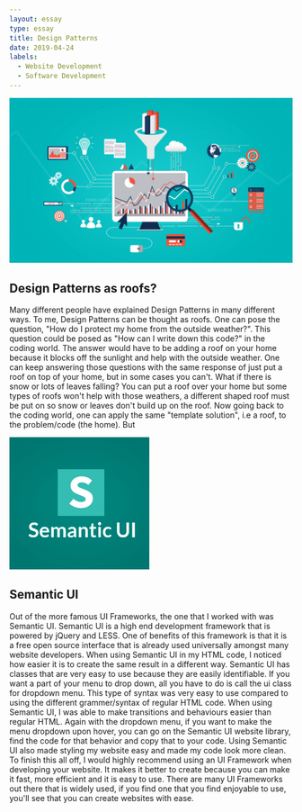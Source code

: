 ```yaml
---
layout: essay
type: essay
title: Design Patterns  
date: 2019-04-24
labels:
  - Website Development 
  - Software Development
---
```

<img class="ui medium left floated image" src="../images/React.jpeg">

## Design Patterns as roofs?
   Many different people have explained Design Patterns in many different ways. To me, Design Patterns can be thought as roofs. One can pose the question, "How do I protect my home from the outside weather?". This question could be posed as "How can I write down this code?" in the coding world. The answer would have to be adding a roof on your home because it blocks off the sunlight and help with the outside weather. One can keep answering those questions with the same response of just put a roof on top of your home, but in some cases you can't. What if there is snow or lots of leaves falling? You can put a roof over your home but some types of roofs won't help with those weathers, a different shaped roof must be put on so snow or leaves don't build up on the roof. Now going back to the coding world, one can apply the same "template solution", i.e a roof, to the problem/code (the home). But 
    

<img class="ui medium right floated image" src="../images/semantic.png">

## Semantic UI 
   Out of the more famous UI Frameworks, the one that I worked with was Semantic UI. Semantic UI is a high end development framework that is powered by jQuery and LESS. One of benefits of this framework is that it is a free open source interface that is already used universally amongst many website developers. When using Semantic UI in my HTML code, I noticed how easier it is to create the same result in a different way. Semantic UI has classes that are very easy to use because they are easily identifiable. If you want a part of your menu to drop down, all you have to do is call the ui class for dropdown menu. This type of syntax was very easy to use compared to using the different grammer/syntax of regular HTML code. When using Semantic UI, I was able to make transitions and behaviours easier than regular HTML. Again with the dropdown menu, if you want to make the menu dropdown upon hover, you can go on the Semantic UI website library, find the code for that behavior and copy that to your code. Using Semantic UI also made styling my website easy and made my code look more clean. <br/>
   To finish this all off, I would highly recommend using an UI Framework when developing your website. It makes it better to create because you can make it fast, more efficient and it is easy to use. There are many UI Frameworks out there that is widely used, if you find one that you find enjoyable to use, you'll see that you can create websites with ease. 
 


